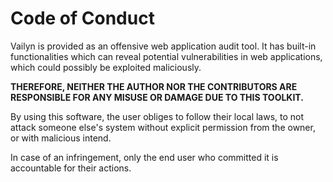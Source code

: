 # Code of Conduct

Vailyn is provided as an offensive web application audit tool. It has built-in functionalities which can reveal potential vulnerabilities in web applications, which could possibly be exploited maliciously.

**THEREFORE, NEITHER THE AUTHOR NOR THE CONTRIBUTORS ARE RESPONSIBLE FOR ANY MISUSE OR DAMAGE DUE TO THIS TOOLKIT.**

By using this software, the user obliges to follow their local laws, to not attack someone else's system without explicit permission from the owner, or with malicious intend.

In case of an infringement, only the end user who committed it is accountable for their actions.
